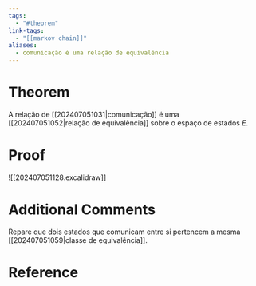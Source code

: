 ```yaml
---
tags:
  - "#theorem"
link-tags:
  - "[[markov chain]]"
aliases:
  - comunicação é uma relação de equivalência
---
```

# Theorem
A relação de [[202407051031|comunicação]] é uma [[202407051052|relação de equivalência]] sobre o espaço de estados $E$.

# Proof
![[202407051128.excalidraw]]

# Additional Comments
Repare que dois estados que comunicam entre si pertencem a mesma [[202407051059|classe de equivalência]].

# Reference






